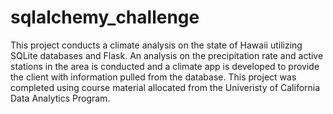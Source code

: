 # sqlalchemy_challenge
This project conducts a climate analysis on the state of Hawaii utilizing SQLite databases and Flask. An analysis on the precipitation rate and active stations in the area is conducted and a climate app is developed to provide the client with information pulled from the database. This project was completed using course material allocated from the Univeristy of California Data Analytics Program.

